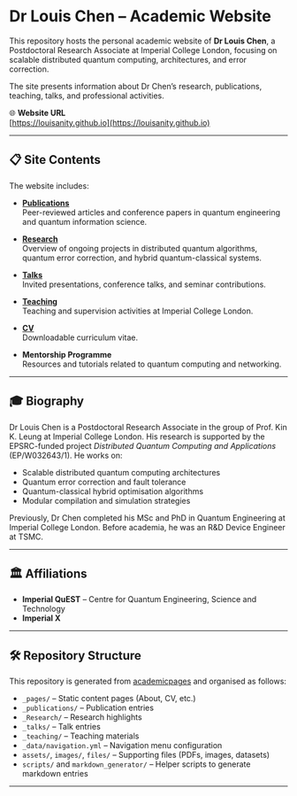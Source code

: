 # Dr Louis Chen – Academic Website

This repository hosts the personal academic website of **Dr Louis Chen**, a Postdoctoral Research Associate at Imperial College London, focusing on scalable distributed quantum computing, architectures, and error correction.

The site presents information about Dr Chen’s research, publications, teaching, talks, and professional activities.

🌐 **Website URL**  
[https://louisanity.github.io](https://louisanity.github.io)

---

## 📋 Site Contents

The website includes:

- **[Publications](./_publications)**  
  Peer-reviewed articles and conference papers in quantum engineering and quantum information science.

- **[Research](./_Research)**  
  Overview of ongoing projects in distributed quantum algorithms, quantum error correction, and hybrid quantum-classical systems.

- **[Talks](./_talks)**  
  Invited presentations, conference talks, and seminar contributions.

- **[Teaching](./_teaching)**  
  Teaching and supervision activities at Imperial College London.

- **[CV](./files/CV.pdf)**  
  Downloadable curriculum vitae.

- **Mentorship Programme**  
  Resources and tutorials related to quantum computing and networking.

---

## 🎓 Biography

Dr Louis Chen is a Postdoctoral Research Associate in the group of Prof. Kin K. Leung at Imperial College London. His research is supported by the EPSRC-funded project *Distributed Quantum Computing and Applications* (EP/W032643/1). He works on:

- Scalable distributed quantum computing architectures
- Quantum error correction and fault tolerance
- Quantum-classical hybrid optimisation algorithms
- Modular compilation and simulation strategies

Previously, Dr Chen completed his MSc and PhD in Quantum Engineering at Imperial College London. Before academia, he was an R&D Device Engineer at TSMC.

---

## 🏛 Affiliations

- **Imperial QuEST** – Centre for Quantum Engineering, Science and Technology
- **Imperial X**

---

## 🛠️ Repository Structure

This repository is generated from [academicpages](https://github.com/academicpages/academicpages.github.io) and organised as follows:

- `_pages/` – Static content pages (About, CV, etc.)
- `_publications/` – Publication entries
- `_Research/` – Research highlights
- `_talks/` – Talk entries
- `_teaching/` – Teaching materials
- `_data/navigation.yml` – Navigation menu configuration
- `assets/`, `images/`, `files/` – Supporting files (PDFs, images, datasets)
- `scripts/` and `markdown_generator/` – Helper scripts to generate markdown entries

---
